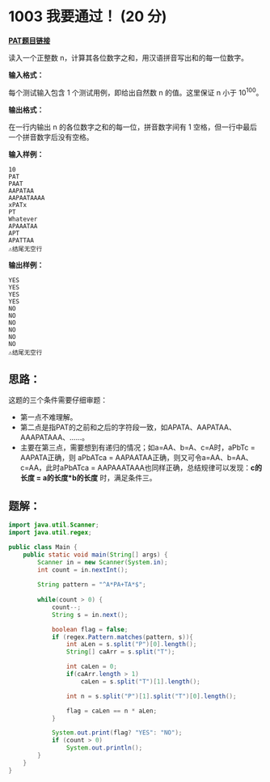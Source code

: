 # 1003 我要通过！ (20 分)
**[PAT题目链接](https://pintia.cn/problem-sets/994805260223102976/problems/994805324509200384)**

读入一个正整数 n，计算其各位数字之和，用汉语拼音写出和的每一位数字。

**输入格式：**

每个测试输入包含 1 个测试用例，即给出自然数 n 的值。这里保证 n 小于 $10^{100}$。

**输出格式：**

在一行内输出 n 的各位数字之和的每一位，拼音数字间有 1 空格，但一行中最后一个拼音数字后没有空格。

**输入样例：**
```
10
PAT
PAAT
AAPATAA
AAPAATAAAA
xPATx
PT
Whatever
APAAATAA
APT
APATTAA
⚠结尾无空行
```

**输出样例：**
```
YES
YES
YES
YES
NO
NO
NO
NO
NO
NO
⚠结尾无空行
```

## 思路：
这题的三个条件需要仔细审题：
* 第一点不难理解。
* 第二点是指PAT的之前和之后的字符段一致，如APATA、AAPATAA、AAAPATAAA、……。
* 主要在第三点，需要想到有递归的情况；如a=AA、b=A、c=A时，aPbTc = AAPATA正确，则 aPbATca = AAPAATAA正确，则又可令a=AA、b=AA、c=AA，此时aPbATca = AAPAAATAAA也同样正确，总结规律可以发现：<b>c的长度 = a的长度*b的长度</b> 时，满足条件三。

## 题解：
```Java
import java.util.Scanner;
import java.util.regex;

public class Main {
    public static void main(String[] args) {
        Scanner in = new Scanner(System.in);
        int count = in.nextInt();
        
        String pattern = "^A*PA+TA*$";
                
        while(count > 0) {
            count--;
            String s = in.next();

            boolean flag = false;
            if (regex.Pattern.matches(pattern, s)){
                int aLen = s.split("P")[0].length();
                String[] caArr = s.split("T");

                int caLen = 0;
                if(caArr.length > 1)
                    caLen = s.split("T")[1].length();

                int n = s.split("P")[1].split("T")[0].length();

                flag = caLen == n * aLen;
            }

            System.out.print(flag? "YES": "NO");
            if (count > 0)
                System.out.println();
        }
    }
}
```